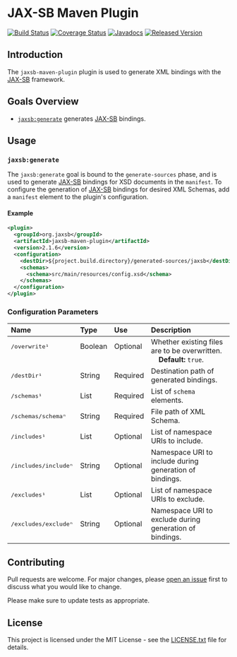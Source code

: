 # JAX-SB Maven Plugin

[![Build Status](https://travis-ci.org/jaxsb/jaxsb.svg?1)](https://travis-ci.org/jaxsb/jaxsb)
[![Coverage Status](https://coveralls.io/repos/github/jaxsb/jaxsb/badge.svg?1)](https://coveralls.io/github/jaxsb/jaxsb)
[![Javadocs](https://www.javadoc.io/badge/org.jaxsb/jaxsb-maven-plugin.svg?1)](https://www.javadoc.io/doc/org.jaxsb/jaxsb-maven-plugin)
[![Released Version](https://img.shields.io/maven-central/v/org.jaxsb/jaxsb-maven-plugin.svg?1)](https://mvnrepository.com/artifact/org.jaxsb/jaxsb-maven-plugin)

## Introduction

The `jaxsb-maven-plugin` plugin is used to generate XML bindings with the [JAX-SB][jaxsb] framework.

## Goals Overview

* [`jaxsb:generate`](#jaxsbgenerate) generates <ins>JAX-SB</ins> bindings.

## Usage

### `jaxsb:generate`

The `jaxsb:generate` goal is bound to the `generate-sources` phase, and is used to generate <ins>JAX-SB</ins> bindings for XSD documents in the `manifest`. To configure the generation of <ins>JAX-SB</ins> bindings for desired XML Schemas, add a `manifest` element to the plugin's configuration.

#### Example

```xml
<plugin>
  <groupId>org.jaxsb</groupId>
  <artifactId>jaxsb-maven-plugin</artifactId>
  <version>2.1.6</version>
  <configuration>
    <destDir>${project.build.directory}/generated-sources/jaxsb</destDir>
    <schemas>
      <schema>src/main/resources/config.xsd</schema>
    </schemas>
  </configuration>
</plugin>
```

### Configuration Parameters

| Name                               | Type              | Use                | Description                                                                                   |
|:-----------------------------------|:------------------|:-------------------|:----------------------------------------------------------------------------------------------|
| <samp>/overwrite¹</samp><br>&nbsp; | Boolean<br>&nbsp; | Optional<br>&nbsp; | Whether existing files are to be overwritten.<br>&nbsp;&nbsp;&nbsp;&nbsp;**Default:** `true`. |
| <samp>/destDir¹</samp>             | String            | Required           | Destination path of generated bindings.                                                       |
| <samp>/schemas¹</samp>             | List              | Required           | List of `schema` elements.                                                                    |
| <samp>/schemas/schemaⁿ</samp>      | String            | Required           | File path of XML Schema.                                                                      |
| <samp>/includes¹</samp>            | List              | Optional           | List of namespace URIs to include.                                                            |
| <samp>/includes/includeⁿ</samp>    | String            | Optional           | Namespace URI to include during generation of bindings.                                       |
| <samp>/excludes¹</samp>            | List              | Optional           | List of namespace URIs to exclude.                                                            |
| <samp>/excludes/excludeⁿ</samp>    | String            | Optional           | Namespace URI to exclude during generation of bindings.                                       |

## Contributing

Pull requests are welcome. For major changes, please [open an issue](../../issues) first to discuss what you would like to change.

Please make sure to update tests as appropriate.

## License

This project is licensed under the MIT License - see the [LICENSE.txt](LICENSE.txt) file for details.

[jaxsb]: /